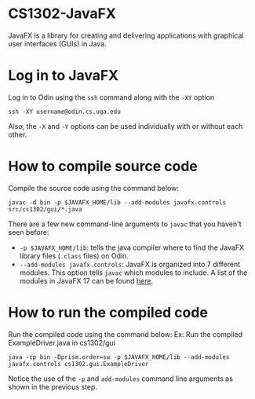 # CS1302-JavaFX
JavaFX is a library for creating and delivering applications with graphical user interfaces (GUIs)
in Java.

# Log in to JavaFX
Log in to Odin using the `ssh` command along with the `-XY` option
   ```
   ssh -XY username@odin.cs.uga.edu
   ```
Also, the `-X` and `-Y` options can be used individually with or without each other. 

# How to compile source code
Compile the source code using the command below:
   ```
   javac -d bin -p $JAVAFX_HOME/lib --add-modules javafx.controls src/cs1302/gui/*.java
   ```
There are a few new command-line arguments to `javac` that you haven't seen before:

 * `-p $JAVAFX_HOME/lib`: tells the java compiler where to find the JavaFX library files (`.class` files)
        on Odin.
 * `--add-modules javafx.controls`: JavaFX is organized into 7 different modules. This option
        tells `javac` which modules to include. A list of the modules in JavaFX 17 can be found 
	[here](https://openjfx.io/javadoc/17/).
 
 # How to run the compiled code
 Run the compiled code using the command below:
 Ex: Run the compiled ExampleDriver.java in cs1302/gui
   ```
   java -cp bin -Dprism.order=sw -p $JAVAFX_HOME/lib --add-modules javafx.controls cs1302.gui.ExampleDriver
   ```
Notice the use of the `-p` and `add-modules` command line arguments as shown in the previous step. 
